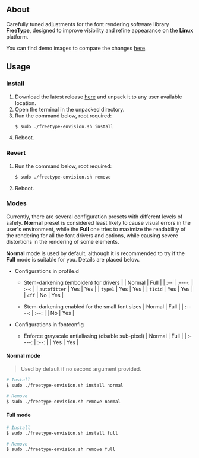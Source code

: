 ## About
Carefully tuned adjustments for the font rendering software library **FreeType**, designed to improve visibility and refine appearance on the **Linux** platform.

You can find demo images to compare the changes [here](./assets/comparison).

## Usage

### Install
1. Download the latest release [here](https://github.com/maximilionus/freetype-envision/releases/latest) and unpack it to any user available location.
2. Open the terminal in the unpacked directory.
3. Run the command below, root required:
   ```sh
   $ sudo ./freetype-envision.sh install
   ```
4. Reboot.

### Revert
1. Run the command below, root required:
   ```sh
   $ sudo ./freetype-envision.sh remove
   ```
2. Reboot.

### Modes
Currently, there are several configuration presets with different levels of safety. **Normal** preset is considered least likely to cause visual errors in the user's environment, while the **Full** one tries to maximize the readability of the rendering for all the font drivers and options, while causing severe distortions in the rendering of some elements.

**Normal** mode is used by default, although it is recommended to try if the **Full** mode is suitable for you. Details are placed below.


- Configurations in profile.d
   - Stem-darkening (embolden) for drivers
     |     | Normal | Full |
     | :-- | :----: | :--: |
     | `autofitter` | Yes | Yes |
     | `type1` | Yes | Yes |
     | `t1cid` | Yes | Yes |
     | `cff` | No | Yes |

   - Stem-darkening enabled for the small font sizes
     | Normal | Full |
     | :----: | :--: |
     | No | Yes |

- Configurations in fontconfig
   - Enforce grayscale antialiasing (disable sub-pixel)
     | Normal | Full |
     | :----: | :--: |
     | Yes | Yes |


#### Normal mode
> Used by default if no second argument provided.

```sh
# Install
$ sudo ./freetype-envision.sh install normal

# Remove
$ sudo ./freetype-envision.sh remove normal
```

#### Full mode

```sh
# Install
$ sudo ./freetype-envision.sh install full

# Remove
$ sudo ./freetype-envision.sh remove full
```
